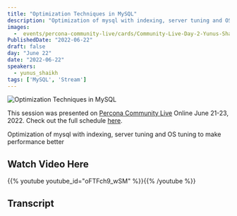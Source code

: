```yaml
---
title: "Optimization Techniques in MySQL"
description: "Optimization of mysql with indexing, server tuning and OS tuning to make performance better"
images:
  -  events/percona-community-live/cards/Community-Live-Day-2-Yunus-Shaikh.jpg
PublishedDate: "2022-06-22"
draft: false
day: "June 22"
date: "2022-06-22"
speakers:
  - yunus_shaikh
tags: ['MySQL', 'Stream']
---
```

![Optimization Techniques in MySQL](events/percona-community-live/cards/Community-Live-Day-2-Yunus-Shaikh.jpg)

This session was presented on [Percona Community Live](/events/percona-community-live-2022/) Online June 21-23, 2022. Check out the full schedule [here](/events/percona-community-live-2022/).

Optimization of mysql with indexing, server tuning and OS tuning to make performance better


## Watch Video Here

{{% youtube youtube_id="oFTFch9_wSM" %}}{{% /youtube %}}

## Transcript

